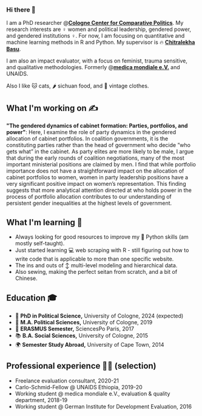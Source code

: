 ### Hi there 👋

I am a PhD researcher @[**Cologne Center for Comparative Politics**](https://cccp.uni-koeln.de/). My research interests are ♀️ women and political leadership, gendered power, and gendered institutions ♀️. For now, I am focusing on quantitative and machine learning methods in R and Python. My supervisor is 🔥 [**Chitralekha Basu**](https://www.chitralekhabasu.com/).

I am also an impact evaluator, with a focus on feminist, trauma sensitive, and qualitative methodologies. Formerly @[**medica mondiale e.V.**](https://medicamondiale.org/en) and UNAIDS.

Also I like 🐱 cats, 🌶️ sichuan food, and 👚 vintage clothes.

## What I'm working on ✍️

**"The gendered dynamics of cabinet formation: Parties, portfolios, and power"**:
Here, I examine the role of party dynamics in the gendered allocation of cabinet portfolios. In coalition governments, it is the constituting parties rather than the head of government who decide ”who gets what” in the cabinet. As party elites are more likely to be male, I argue that during the early rounds of coalition negotiations, many of the most important ministerial positions are claimed by men. I find that while portfolio importance does not have a straightforward impact on the allocation of cabinet portfolios to women, women in party leadership positions have a very significant positive impact on women’s representation. This finding suggests that more analytical attention directed at who holds power in the process of portfolio allocation contributes to our understanding of persistent gender inequalities at the highest levels of government.

## What I'm learning 🤔

- Always looking for good resources to improve my 🐍 Python skills (am mostly self-taught).
- Just started learning 💻 web scraping with R - still figuring out how to write code that is applicable to more than one specific website.
- The ins and outs of ↕️ multi-level modeling and hierarchical data.
- Also sewing, making the perfect seitan from scratch, and a bit of Chinese.

## Education 🎓

- 🥳 **PhD in Political Science,** University of Cologne, 2024 (expected)
- 🧠 **M.A. Political Sciences,** University of Cologne, 2019
- 🥐 **ERASMUS Semester,** SciencesPo Paris, 2017
- 📚 **B.A. Social Sciences,** University of Cologne, 2015
- 🌍 **Semester Study Abroad,** University of Cape Town, 2014

## Professional experience 👩‍🚀 (selection)

- Freelance evaluation consultant, 2020-21
- Carlo-Schmid-Fellow @ UNAIDS Ethiopia, 2019-20
- Working student @ medica mondiale e.V., evaluation & quality department, 2018-19
- Working student @ German Institute for Development Evaluation, 2016 
<!--
**hheb/hheb** is a ✨ _special_ ✨ repository because its `README.md` (this file) appears on your GitHub profile.

Here are some ideas to get you started:

- 🔭 I’m currently working on ...
- 🌱 I’m currently learning ...
- 👯 I’m looking to collaborate on ...
- 🤔 I’m looking for help with ...
- 💬 Ask me about ...
- 📫 How to reach me: ...
- 😄 Pronouns: ...
- ⚡ Fun fact: ...
-->
